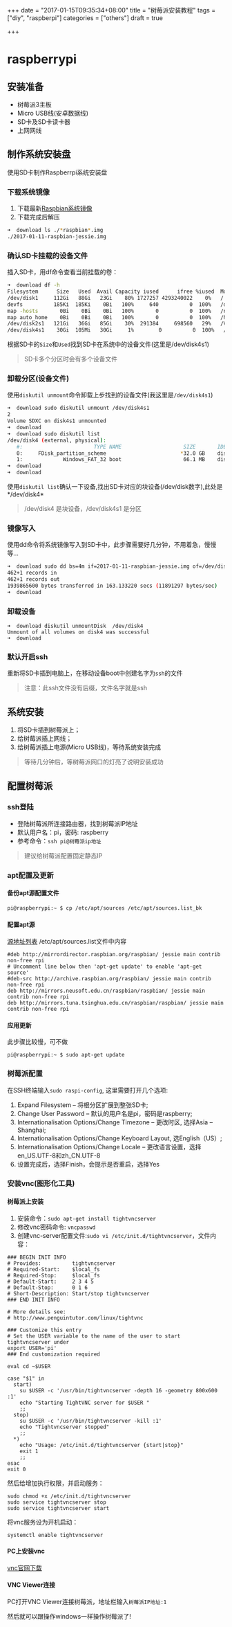 +++
date = "2017-01-15T09:35:34+08:00"
title = "树莓派安装教程"
tags = ["diy", "raspberpi"]
categories = ["others"]
draft = true

+++

# raspberrypi
## 安装准备
* 树莓派3主板
* Micro USB线(安卓数据线)
* SD卡及SD卡读卡器
* 上网网线

## 制作系统安装盘
使用SD卡制作Raspberrpi系统安装盘
### 下载系统镜像
1. 下载最新[Raspbian系统镜像](http://downloads.raspberrypi.org/raspbian_latest)
2. 下载完成后解压
```sh
➜  download ls ./*raspbian*.img
./2017-01-11-raspbian-jessie.img
```

### 确认SD卡挂载的设备文件
插入SD卡，用df命令查看当前挂载的卷：
```sh
➜  download df -h
Filesystem      Size   Used  Avail Capacity iused      ifree %iused  Mounted on
/dev/disk1     112Gi   88Gi   23Gi    80% 1727257 4293240022    0%   /
devfs          185Ki  185Ki    0Bi   100%     640          0  100%   /dev
map -hosts       0Bi    0Bi    0Bi   100%       0          0  100%   /net
map auto_home    0Bi    0Bi    0Bi   100%       0          0  100%   /home
/dev/disk2s1   121Gi   36Gi   85Gi    30%  291384     698560   29%   /Volumes/Transcend
/dev/disk4s1    30Gi  105Mi   30Gi     1%        0          0  100%   /Volumes/SDXC
```
根据SD卡的`Size`和`Used`找到SD卡在系统中的设备文件(这里是/dev/disk4s1)
> SD卡多个分区时会有多个设备文件

### 卸载分区(设备文件)
使用`diskutil unmount`命令卸载上步找到的设备文件(我这里是`/dev/disk4s1`)
```sh
➜  download sudo diskutil unmount /dev/disk4s1
2
Volume SDXC on disk4s1 unmounted
➜  download 
➜  download sudo diskutil list
/dev/disk4 (external, physical):
   #:                       TYPE NAME                    SIZE       IDENTIFIER
   0:     FDisk_partition_scheme                        *32.0 GB    disk4
   1:             Windows_FAT_32 boot                    66.1 MB    disk4s1
➜  download 
➜  download 
```

使用`diskutil list`确认一下设备,找出SD卡对应的块设备(/dev/disk数字),此处是*/dev/disk4*
> /dev/disk4 是块设备，/dev/disk4s1 是分区

### 镜像写入
使用dd命令将系统镜像写入到SD卡中，此步骤需要好几分钟，不用着急，慢慢等...

```sh
➜  download sudo dd bs=4m if=2017-01-11-raspbian-jessie.img of=/dev/disk4
462+1 records in
462+1 records out
1939865600 bytes transferred in 163.133220 secs (11891297 bytes/sec)
➜  download 
```

### 卸载设备
```
➜  download diskutil unmountDisk  /dev/disk4
Unmount of all volumes on disk4 was successful
➜  download 
```

### 默认开启ssh
重新将SD卡插到电脑上，在移动设备boot中创建名字为`ssh`的文件
> 注意：此ssh文件没有后缀，文件名字就是ssh

## 系统安装
1. 将SD卡插到树莓派上；
2. 给树莓派插上网线；
3. 给树莓派插上电源(Micro USB线)，等待系统安装完成

> 等待几分钟后，等树莓派网口的灯亮了说明安装成功

## 配置树莓派
### ssh登陆
* 登陆树莓派所连接路由器，找到树莓派IP地址
* 默认用户名：pi，密码: raspberry
* 参考命令：`ssh pi@树莓派ip地址`

> 建议给树莓派配置固定静态IP

### apt配置及更新
#### 备份apt源配置文件
```sh
pi@raspberrypi:~ $ cp /etc/apt/sources /etc/apt/sources.list_bk
```
#### 配置apt源
[源地址列表](http://shumeipai.nxez.com/2013/08/31/raspbian-chinese-software-source.html)
/etc/apt/sources.list文件中内容
```
#deb http://mirrordirector.raspbian.org/raspbian/ jessie main contrib non-free rpi
# Uncomment line below then 'apt-get update' to enable 'apt-get source'
#deb-src http://archive.raspbian.org/raspbian/ jessie main contrib non-free rpi
deb http://mirrors.neusoft.edu.cn/raspbian/raspbian/ jessie main contrib non-free rpi
deb http://mirrors.tuna.tsinghua.edu.cn/raspbian/raspbian/ jessie main contrib non-free rpi
```
#### 应用更新
此步骤比较慢，可不做
```
pi@raspberrypi:~ $ sudo apt-get update
```

### 树莓派配置
在SSH终端输入`sudo raspi-config`, 这里需要打开几个选项:

1. Expand Filesystem – 将根分区扩展到整张SD卡;
2. Change User Password – 默认的用户名是pi，密码是raspberry;
3. Internationalisation Options/Change Timezone – 更改时区, 选择Asia – Shanghai;
4. Internationalisation Options/Change Keyboard Layout, 选English（US）;
5. Internationalisation Options/Change Locale – 更改语言设置，选择en_US.UTF-8和zh_CN.UTF-8
6. 设置完成后，选择Finish，会提示是否重启，选择Yes

### 安装vnc(图形化工具)
#### 树莓派上安装
1. 安装命令：`sudo apt-get install tightvncserver`
2. 修改vnc密码命令: `vncpasswd`
3. 创建vnc-server配置文件:`sudo vi /etc/init.d/tightvncserver`，文件内容：

```
### BEGIN INIT INFO
# Provides:          tightvncserver
# Required-Start:    $local_fs
# Required-Stop:     $local_fs
# Default-Start:     2 3 4 5
# Default-Stop:      0 1 6
# Short-Description: Start/stop tightvncserver
### END INIT INFO

# More details see:
# http://www.penguintutor.com/linux/tightvnc

### Customize this entry
# Set the USER variable to the name of the user to start tightvncserver under
export USER='pi'
### End customization required

eval cd ~$USER

case "$1" in
  start)
    su $USER -c '/usr/bin/tightvncserver -depth 16 -geometry 800x600 :1'
    echo "Starting TightVNC server for $USER "
    ;;
  stop)
    su $USER -c '/usr/bin/tightvncserver -kill :1'
    echo "Tightvncserver stopped"
    ;;
  *)
    echo "Usage: /etc/init.d/tightvncserver {start|stop}"
    exit 1
    ;;
esac
exit 0
```

然后给增加执行权限，并启动服务：
```
sudo chmod +x /etc/init.d/tightvncserver
sudo service tightvncserver stop
sudo service tightvncserver start
```

将vnc服务设为开机启动：
```
systemctl enable tightvncserver
```

#### PC上安装vnc
[vnc官网下载](https://www.realvnc.com/download/vnc/)

#### VNC Viewer连接
PC打开VNC Viewer连接树莓派，地址栏输入`树莓派IP地址:1`

然后就可以跟操作windows一样操作树莓派了!
